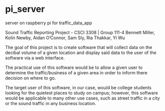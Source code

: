 # pi_server
server on raspberry pi for traffic_data_app

Sound Traffic Reporting Project - CSCI 3308 | Group 111-4
Bennett Miller, Kolin Newby, Aidan O’Connor, Sam Sly, Ria Thakkar, Yi Wu

The goal of this project is to create software that will collect data on the decibal volume of a given location and display said data
to the user of the software via a web interface.

The practical use of this software would be to allow a given user to determine the traffic/business of a given area in order to inform
there decision on where to go.

The target user of this software, in our case, would be college students looking for the quietest places to study on campus; however,
this software would be applicable to many other use cases, such as street traffic in a city or the sound traffic in any business location.

